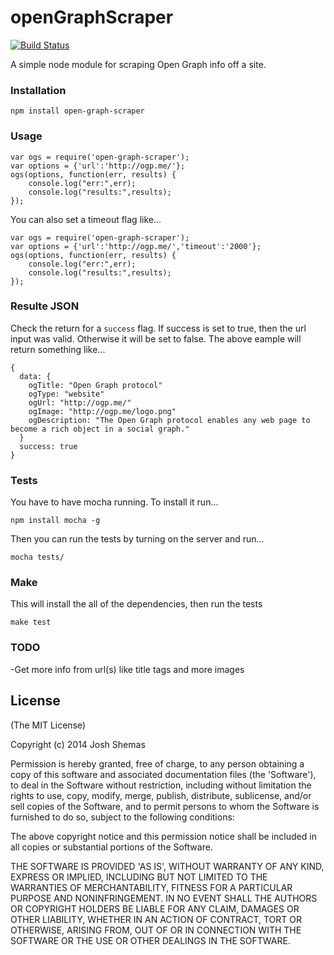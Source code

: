 openGraphScraper
==============
[![Build Status](https://travis-ci.org/jshemas/openGraphScraper.png?branch=master)](https://travis-ci.org/jshemas/openGraphScraper)

A simple node module for scraping Open Graph info off a site.

### Installation
```
npm install open-graph-scraper
```

### Usage
```
var ogs = require('open-graph-scraper');
var options = {'url':'http://ogp.me/'};
ogs(options, function(err, results) {
	console.log("err:",err);
	console.log("results:",results);
});
```
You can also set a timeout flag like...
```
var ogs = require('open-graph-scraper');
var options = {'url':'http://ogp.me/','timeout':'2000'};
ogs(options, function(err, results) {
	console.log("err:",err);
	console.log("results:",results);
});
```

### Resulte JSON
Check the return for a ```success``` flag. If success is set to true, then the url input was valid. Otherwise it will be set to false. The above eample will return something like...
```
{
  data: {
    ogTitle: "Open Graph protocol"
    ogType: "website"
    ogUrl: "http://ogp.me/"
    ogImage: "http://ogp.me/logo.png"
    ogDescription: "The Open Graph protocol enables any web page to become a rich object in a social graph."
  }
  success: true
}
```

### Tests
You have to have mocha running. To install it run...
```
npm install mocha -g
```
Then you can run the tests by turning on the server and run...
```
mocha tests/
```

### Make
This will install the all of the dependencies, then run the tests
```
make test
```

### TODO
-Get more info from url(s) like title tags and more images

## License

(The MIT License)

Copyright (c) 2014 Josh Shemas

Permission is hereby granted, free of charge, to any person obtaining
a copy of this software and associated documentation files (the
'Software'), to deal in the Software without restriction, including
without limitation the rights to use, copy, modify, merge, publish,
distribute, sublicense, and/or sell copies of the Software, and to
permit persons to whom the Software is furnished to do so, subject to
the following conditions:

The above copyright notice and this permission notice shall be
included in all copies or substantial portions of the Software.

THE SOFTWARE IS PROVIDED 'AS IS', WITHOUT WARRANTY OF ANY KIND,
EXPRESS OR IMPLIED, INCLUDING BUT NOT LIMITED TO THE WARRANTIES OF
MERCHANTABILITY, FITNESS FOR A PARTICULAR PURPOSE AND NONINFRINGEMENT.
IN NO EVENT SHALL THE AUTHORS OR COPYRIGHT HOLDERS BE LIABLE FOR ANY
CLAIM, DAMAGES OR OTHER LIABILITY, WHETHER IN AN ACTION OF CONTRACT,
TORT OR OTHERWISE, ARISING FROM, OUT OF OR IN CONNECTION WITH THE
SOFTWARE OR THE USE OR OTHER DEALINGS IN THE SOFTWARE.
